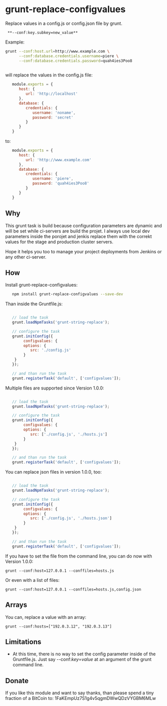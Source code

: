 grunt-replace-configvalues
==========================

Replace values in a config.js or config.json file by grunt.

     **--conf:key.subkey=new_value**

Example:

```bash
grunt --conf:host.url=http://www.example.com \
      --conf:database.credentials.username=piere \
      --conf:database.credentials.password=quah4ies3Poo8
      
```

will replace the values in the config.js file:

```javascript
   module.exports = {
      host: {
         url: 'http://localhost'
      },
      database: {
         credentials: {
            username: 'noname',
            password: 'secret'
         }
      }
   }

```

to:

```javascript
   module.exports = {
      host: {
         url: 'http://www.example.com'
      },
      database: {
         credentials: {
            username: 'piere',
            password: 'quah4ies3Poo8'
         }
      }
   }

```

Why
---

This grunt task is build because configuration parameters are dynamic and will be set while 
ci-servers are build the projet. 
I always use local dev parameters inside the porojet and jenkis replace them with the correkt values 
for the stage and production cluster servers. 

Hope it helps you too to manage your project deployments from Jenkins or any other ci-server.

How
---

Install grunt-replace-configvalues:
 
```bash
   npm install grunt-replace-configvalues --save-dev
```

Than inside the Gruntfile.js:

```javascript

   // load the task
   grunt.loadNpmTasks('grunt-string-replace');

   // configure the task
   grunt.initConfig({
       	configvalues: {
		options: {
		   src: './config.js'
		}
	}	
   });  

   // and than run the task
   grunt.registerTask('default', ['configvalues']);
```

Multiple files are supported since Version 1.0.0:

```javascript

   // load the task
   grunt.loadNpmTasks('grunt-string-replace');

   // configure the task
   grunt.initConfig({
       	configvalues: {
		options: {
		   src: ['./config.js', './hosts.js']
		}
	}	
   });  

   // and than run the task
   grunt.registerTask('default', ['configvalues']);
```

You can replace json files in version 1.0.0, too:

```javascript

   // load the task
   grunt.loadNpmTasks('grunt-string-replace');

   // configure the task
   grunt.initConfig({
       	configvalues: {
		options: {
		   src: ['./config.js', './hosts.json']
		}
	}	
   });  

   // and than run the task
   grunt.registerTask('default', ['configvalues']);
```

If you have to set the file from the command line, you can do now with Version 1.0.0:

```
grunt --conf:host=127.0.0.1 --conffiles=hosts.js
```

Or even with a list of files: 

```
grunt --conf:host=127.0.0.1 --conffiles=hosts.js,config.json
```

Arrays
---------------
You can, replace a value with an array:

```
grunt --conf:hosts=["192.0.3.12", "192.0.3.13"]
```


Limitations
---------------

*  At this time, there is no way to set the config parameter inside of the Gruntfile.js. 
Just say --conf:_key_=_value_  at an argument of the grunt command line.


Donate 
---------------
If you like this module and want to say thanks, than please spend a tiny fraction of a 
BitCoin to: 1FaKEmpUz7S1g4v5qgmDWwQDzVYGBM6MLw

